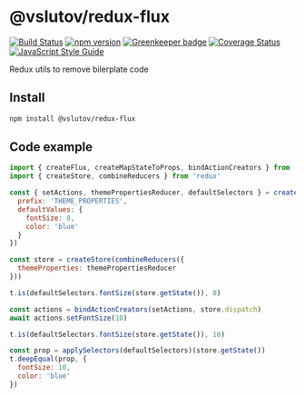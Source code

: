 # @vslutov/redux-flux

[![Build Status](https://travis-ci.org/vslutov/redux-flux.svg?branch=master)](https://travis-ci.org/vslutov/redux-flux)
[![npm version](https://badge.fury.io/js/%40vslutov%2Fredux-flux.svg)](https://badge.fury.io/js/%40vslutov%2Fredux-flux)
[![Greenkeeper badge](https://badges.greenkeeper.io/vslutov/redux-flux.svg)](https://greenkeeper.io/)
[![Coverage Status](https://coveralls.io/repos/github/vslutov/redux-flux/badge.svg?branch=master)](https://coveralls.io/github/vslutov/redux-flux?branch=master)
[![JavaScript Style Guide](https://img.shields.io/badge/code_style-standard-brightgreen.svg)](https://standardjs.com)

Redux utils to remove bilerplate code

## Install
```sh
npm install @vslutov/redux-flux
```

## Code example

```js
import { createFlux, createMapStateToProps, bindActionCreators } from '@vslutov/redux-flux'
import { createStore, combineReducers } from 'redux'

const { setActions, themePropertiesReducer, defaultSelectors } = createFlux({
  prefix: 'THEME_PROPERTIES',
  defaultValues: {
    fontSize: 8,
    color: 'blue'
  }
})

const store = createStore(combineReducers({
  themeProperties: themePropertiesReducer
}))

t.is(defaultSelectors.fontSize(store.getState()), 8)

const actions = bindActionCreators(setActions, store.dispatch)
await actions.setFontSize(10)

t.is(defaultSelectors.fontSize(store.getState()), 10)

const prop = applySelectors(defaultSelectors)(store.getState())
t.deepEqual(prop, {
  fontSize: 10,
  color: 'blue'
})
```
